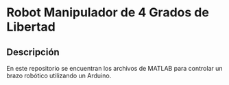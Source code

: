 # Robot Manipulador de 4 Grados de Libertad

## Descripción

En este repositorio se encuentran los archivos de MATLAB para controlar un brazo robótico utilizando un Arduino.
